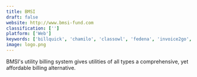 ```yaml
---
title: BMSI
draft: false 
website: http://www.bmsi-fund.com
classification: ['']
platform: ['Web']
keywords: ['billquick', 'chamilo', 'classowl', 'fedena', 'invoice2go', 'peoplesoft', 'renweb', 'smartmedia_pro', 'springshare', 'teachable', 'wikispaces', 'zipbooks', 'zoho_invoice', 'eschoolview_cms', 'olat.org_olat']
image: logo.png
---
```

BMSI's utility billing system gives utilities of all types a comprehensive, yet affordable billing alternative.